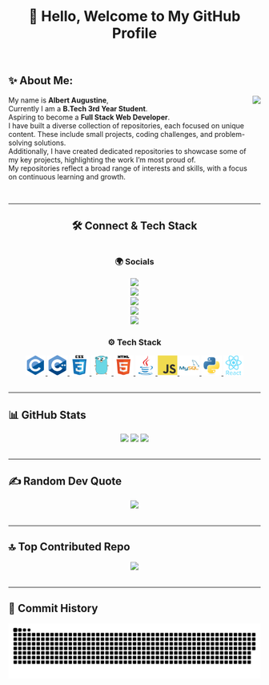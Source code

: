 <div align="center">

# 👋 Hello, Welcome to My GitHub Profile

</div>

<br>

## ✨ About Me:

<div align="left">

<img align="right" height="200" src="https://media3.giphy.com/media/v1.Y2lkPTc5MGI3NjExcWVzMDNjNWV6c2NvZXo4cTU3enpzM3R3MGJ0Z3ZhcmplaWVtbzc2NyZlcD12MV9pbnRlcm5hbF9naWZfYnlfaWQmY3Q9Zw/HscDLzkO8EOTmgkhQP/giphy.gif" />

My name is **Albert Augustine**,<br>
Currently I am a **B.Tech 3rd Year Student**.<br>
Aspiring to become a **Full Stack Web Developer**.<br>
I have built a diverse collection of repositories, each focused on unique content. These include small projects, coding challenges, and problem-solving solutions.<br>
Additionally, I have created dedicated repositories to showcase some of my key projects, highlighting the work I’m most proud of.<br>
My repositories reflect a broad range of interests and skills, with a focus on continuous learning and growth.

</div>
<br>

---

<h2 align="center">🛠️ Connect & Tech Stack</h2>

<div align="center">

  <!-- Socials -->
  <div style="display: inline-block; vertical-align: top; text-align: center;">
    <h3>🌍 Socials</h3>
    <a href="https://www.linkedin.com/in/albertaugustine1884/" target="_blank">
      <img src="https://raw.githubusercontent.com/maurodesouza/profile-readme-generator/master/src/assets/icons/social/linkedin/default.svg" width="40" />
    </a><br/>
    <a href="mailto:albertaugustine1884@gmail.com" target="_blank">
      <img src="https://raw.githubusercontent.com/maurodesouza/profile-readme-generator/master/src/assets/icons/social/gmail/default.svg" width="40" />
    </a><br/>
    <a href="https://www.instagram.com/albert_augustine_yaknow/" target="_blank">
      <img src="https://raw.githubusercontent.com/maurodesouza/profile-readme-generator/master/src/assets/icons/social/instagram/default.svg" width="40" />
    </a><br/>
    <a href="https://www.hackerrank.com/profile/PyroWarrior1884" target="_blank">
      <img src="https://raw.githubusercontent.com/maurodesouza/profile-readme-generator/master/src/assets/icons/social/hackerrank/default.svg" width="40" />
    </a><br/>
    <a href="https://leetcode.com/u/albert_augustine/" target="_blank">
      <img src="https://img.icons8.com/?size=100&id=wDGo581Ea5Nf&format=png&color=000000" width="40" />
    </a>
  </div>

  <!-- Tech Stack -->
  <div style="display: inline-block; vertical-align: top; text-align: center;">
    <h3>⚙️ Tech Stack</h3>
    <a href="https://www.cprogramming.com/" target="_blank">
      <img src="https://raw.githubusercontent.com/devicons/devicon/master/icons/c/c-original.svg" width="40" />
    </a>
    <a href="https://www.w3schools.com/cpp/" target="_blank">
      <img src="https://raw.githubusercontent.com/devicons/devicon/master/icons/cplusplus/cplusplus-original.svg" width="40" />
    </a>
    <a href="https://www.w3schools.com/css/" target="_blank">
      <img src="https://raw.githubusercontent.com/devicons/devicon/master/icons/css3/css3-original-wordmark.svg" width="40" />
    </a>
    <a href="https://golang.org" target="_blank">
      <img src="https://raw.githubusercontent.com/devicons/devicon/master/icons/go/go-original.svg" width="40" />
    </a>
    <a href="https://www.w3.org/html/" target="_blank">
      <img src="https://raw.githubusercontent.com/devicons/devicon/master/icons/html5/html5-original-wordmark.svg" width="40" />
    </a>
    <a href="https://www.java.com" target="_blank">
      <img src="https://raw.githubusercontent.com/devicons/devicon/master/icons/java/java-original.svg" width="40" />
    </a>
    <a href="https://developer.mozilla.org/en-US/docs/Web/JavaScript" target="_blank">
      <img src="https://raw.githubusercontent.com/devicons/devicon/master/icons/javascript/javascript-original.svg" width="40" />
    </a>
    <a href="https://www.mysql.com/" target="_blank">
      <img src="https://raw.githubusercontent.com/devicons/devicon/master/icons/mysql/mysql-original-wordmark.svg" width="40" />
    </a>
    <a href="https://www.python.org" target="_blank">
      <img src="https://raw.githubusercontent.com/devicons/devicon/master/icons/python/python-original.svg" width="40" />
    </a>
    <a href="https://reactjs.org/" target="_blank">
      <img src="https://raw.githubusercontent.com/devicons/devicon/master/icons/react/react-original-wordmark.svg" width="40" />
    </a>
  </div>

</div>
<br>

---

## 📊 GitHub Stats

<div align="center">
  <img height="180em" src="https://github-readme-stats.vercel.app/api?username=Pyro-Warrior-1884&theme=tokyonight&hide_border=false&include_all_commits=true&count_private=true" />
  <img height="180em" src="https://nirzak-streak-stats.vercel.app/?user=Pyro-Warrior-1884&theme=tokyonight&hide_border=false" />
  <img height="180em" src="https://github-readme-stats.vercel.app/api/top-langs/?username=Pyro-Warrior-1884&theme=tokyonight&hide_border=false&layout=compact" />
</div>

<br>

---

## ✍ Random Dev Quote

<div align="center">
  <img src="https://quotes-github-readme.vercel.app/api?type=horizontal&theme=tokyonight" />
</div>
<br>

---

## 🔝 Top Contributed Repo

<div align="center">
  <img src="https://github-contributor-stats.vercel.app/api?username=Pyro-Warrior-1884&limit=5&theme=vue-dark&combine_all_yearly_contributions=true" />
</div>
<br>

---

## 📖 Commit History
<div align="center">
  <img src="https://raw.githubusercontent.com/Pyro-Warrior-1884/Pyro-Warrior-1884/output/snake.svg" alt="Snake animation" />
</div>

<!-- Proudly created with GPRM ( https://gprm.itsvg.in ) -->
